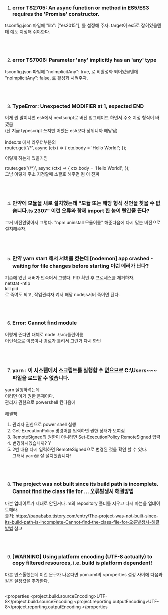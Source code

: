 
1. ### error TS2705: An async function or method in ES5/ES3 requires the 'Promise' constructor.
tsconfig.json 파일에  "lib": ["es2015"],  를 설정해 주자.
target이 es5로 잡혀있을텐데 얘도 지정해 줘야한다.

<br><br>

2. ### error TS7006: Parameter 'any' implicitly has an 'any' type
tsconfig.json 파일에 "noImplicitAny": true,  로 비활성화 되어있을텐데 "noImplicitAny": false,  로 활성화 시켜주자.

<br><br>

3. ### TypeError: Unexpected MODIFIER at 1, expected END
이게 뭔 말이냐면 es5에서 nextscript로 버전 업그레이드 하면서 주소 지정 형식이 바꼈음 <br>
(난 지금 typescript 쓰지만 어쨌든 es5보다 상위니까 해당됨)
<br><br>
index.ts 에서 라우터부분의 <br>
router.get('/*', async (ctx) => {
    ctx.body = 'Hello World!';
});
<br>

이렇게 하는게 있을거임

router.get('(/*)', async (ctx) => {
    ctx.body = 'Hello World!';
});
<br>
그냥 이렇게 주소 지정할때 소괄호 해주면 됨 아 진짜 

<br><br>

4. ### 만약에 모듈을 새로 설치했는데 "모듈 또는 해당 형식 선언을 찾을 수 없습니다.ts 2307" 이런 오류와 함께 import 한 놈이 빨간줄 뜬다?

그거 버전안맞아서 그렇다. "npm uninstall 모듈이름" 해준다음에 다시 맞는 버전으로 설치해주자.

<br><br>

5. ### 만약 yarn start 해서 서버를 켰는데 [nodemon] app crashed - waiting for file changes before starting 이런 에러가 난다?

기존에 있던 서버가 안죽어서 그렇다. PID 확인 후 프로세스를  제거하자. <br>
netstat -ntlp <br>
kill pid <br>
로 죽여도 되고, 작업관리자 켜서 해당 nodejs서버 죽이면 된다.

<br><br>

6. ### Error: Cannot find module

이렇게 뜬다면 대체로 node .\src\틀린이름 <br>
이런식으로 이름이나 경로가 틀려서 그런거 다시 한번 

<br><br>

7. ### yarn : 이 시스템에서 스크립트를 실행할 수 없으므로  C:\Users~~~ 파일을 로드할 수 없습니다.
yarn 실행하려는데 <br>
이러면 이거 권한 문제이다. <br>
관리자 권한으로 powershell 킨다음에 <br>
 <br>
해결책  <br>
1. 관리자 권한으로 power shell 실행  <br>
2. Get-ExecutionPolicy 명령어를 입력하면 권한 상태가 보여짐  <br>
3. RemoteSigned의 권한이 아니라면 Set-ExecutionPolicy RemoteSigned 입력  <br>
4. 변경하시겠습니까? Y  <br>
5. 2번 내용 다시 입력하면 RemoteSigned으로 변경된 것을 확인 할 수 있다.  <br>
그래서 yarn을 잘 설치했습니다!  <br>

 <br> <br>
 
 8. ### The project was not built since its build path is incomplete. Cannot find the class file for ... 오류발생시 해결방법

 마븐 업데이트가 제대로 안된거다 .m의 repository 폴더를 지우고 다시 마븐을 업데이트해라. <br>
출처: https://papababo.tistory.com/entry/The-project-was-not-built-since-its-build-path-is-incomplete-Cannot-find-the-class-file-for-오류발생시-해결방법 참고


<br><br>

9. ### [WARNING] Using platform encoding (UTF-8 actually) to copy filtered resources, i.e. build is platform dependent!

마븐 인스톨했는데 이런 문구가 나온다면 pom.xml의 <properties 설정 사이에 다음과 같은 설정값을 추가한다. <br><br>

 <!-- Build Encoding UTF-8 Setting -->
 <properties
  <project.build.sourceEncoding>UTF-8</project.build.sourceEncoding
  <project.reporting.outputEncoding>UTF-8</project.reporting.outputEncoding
 </properties
 
 
